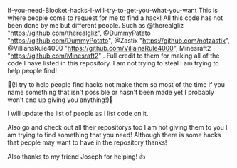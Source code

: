 If-you-need-Blooket-hacks-I-will-try-to-get-you-what-you-want This is where people come to request for me to find a hack!
All this code has not been done by me but different people. Such as @therealgliz "https://github.com/therealgliz", @DummyPatato "https://github.com/DummyPotato", @Zastix "https://github.com/notzastix", @VilliansRule4000 "https://github.com/VillainsRule4000", Minesraft2 "https://github.com/Minesraft2" . Full credit to them for making all of the code I have listed in this repository. I am not trying to steal I am trying to help people find!

🚨(!I try to help people find hacks not make them so most of the time if you name something that isn't possible or hasn't been made yet I probably won't end up giving you anything!)🚨

I will update the list of people as I list code on it.

Also go and check out all their repositorys too I am not giving them to you I am trying to find something that you need! Although there is some hacks that people may want to have in the repository thanks!

Also thanks to my friend Joseph for helping! 👍
